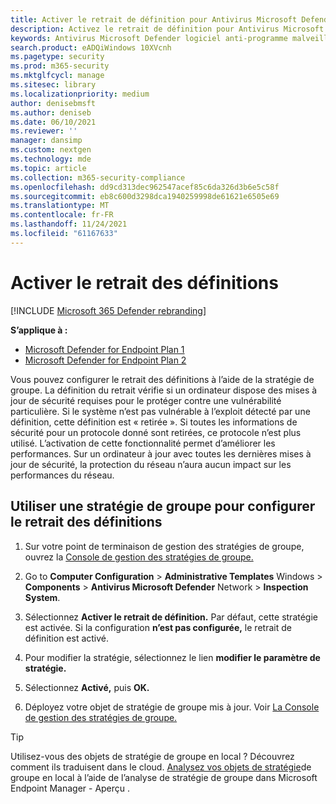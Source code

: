 ```yaml
---
title: Activer le retrait de définition pour Antivirus Microsoft Defender
description: Activez le retrait de définition pour Antivirus Microsoft Defender.
keywords: Antivirus Microsoft Defender logiciel anti-programme malveillant, sécurité, defender, retrait de définition
search.product: eADQiWindows 10XVcnh
ms.pagetype: security
ms.prod: m365-security
ms.mktglfcycl: manage
ms.sitesec: library
ms.localizationpriority: medium
author: denisebmsft
ms.author: deniseb
ms.date: 06/10/2021
ms.reviewer: ''
manager: dansimp
ms.custom: nextgen
ms.technology: mde
ms.topic: article
ms.collection: m365-security-compliance
ms.openlocfilehash: dd9cd313dec962547acef85c6da326d3b6e5c58f
ms.sourcegitcommit: eb8c600d3298dca1940259998de61621e6505e69
ms.translationtype: MT
ms.contentlocale: fr-FR
ms.lasthandoff: 11/24/2021
ms.locfileid: "61167633"
---
```

# <a name="turn-on-definition-retirement"></a>Activer le retrait des définitions

[!INCLUDE [Microsoft 365 Defender rebranding](../../includes/microsoft-defender.md)]

**S’applique à :**
- [Microsoft Defender for Endpoint Plan 1](https://go.microsoft.com/fwlink/p/?linkid=2154037)
- [Microsoft Defender for Endpoint Plan 2](https://go.microsoft.com/fwlink/p/?linkid=2154037)

Vous pouvez configurer le retrait des définitions à l’aide de la stratégie de groupe. La définition du retrait vérifie si un ordinateur dispose des mises à jour de sécurité requises pour le protéger contre une vulnérabilité particulière. Si le système n’est pas vulnérable à l’exploit détecté par une définition, cette définition est « retirée ». Si toutes les informations de sécurité pour un protocole donné sont retirées, ce protocole n’est plus utilisé. L’activation de cette fonctionnalité permet d’améliorer les performances. Sur un ordinateur à jour avec toutes les dernières mises à jour de sécurité, la protection du réseau n’aura aucun impact sur les performances du réseau.

## <a name="use-group-policy-to-configure-definition-retirement"></a>Utiliser une stratégie de groupe pour configurer le retrait des définitions

1. Sur votre point de terminaison de gestion des stratégies de groupe, ouvrez la [Console de gestion des stratégies de groupe.](/previous-versions/windows/it-pro/windows-server-2008-R2-and-2008/cc731212(v=ws.11))

2. Go to **Computer Configuration** \> **Administrative Templates** Windows \> **Components** \> **Antivirus Microsoft Defender** Network \> **Inspection System**.

3. Sélectionnez **Activer le retrait de définition.** Par défaut, cette stratégie est activée. Si la configuration **n’est pas configurée,** le retrait de définition est activé.

4. Pour modifier la stratégie, sélectionnez le lien **modifier le paramètre de stratégie.**

5. Sélectionnez **Activé,** puis **OK.**

6. Déployez votre objet de stratégie de groupe mis à jour. Voir [La Console de gestion des stratégies de groupe.](/windows/win32/srvnodes/group-policy)

> [!TIP]
> Utilisez-vous des objets de stratégie de groupe en local ? Découvrez comment ils traduisent dans le cloud. [Analysez vos objets de stratégie](/mem/intune/configuration/group-policy-analytics)de groupe en local à l’aide de l’analyse de stratégie de groupe dans Microsoft Endpoint Manager - Aperçu .
